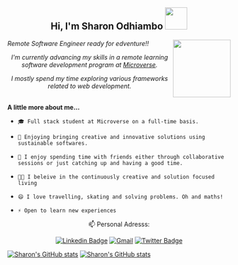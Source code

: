 
<h2 align="center"> Hi, I'm Sharon Odhiambo <em> <img src= "https://media.giphy.com/media/3pZipqyo1sqHDfJGtz/giphy.gif" width="50"></em></h2>
<img align='right' src="https://media.giphy.com/media/dWxO36Jzd6bTSt5dIY/giphy.gif" width="130">
<div><em>
  <p>Remote Software Engineer ready for edventure!!</p>                         
<p align="center"> I'm currently advancing my skills in a remote learning software development program at <a href="https://www.microverse.org/">Microverse</a>.</p>
  <p align="center">I mostly spend my time exploring various frameworks related to web development.</p></em></div>
<br>
<strong>A little more about me...</strong>

-     🎓 Full stack student at Microverse on a full-time basis.
-     🔭 Enjoying bringing creative and innovative solutions using sustainable softwares.
-     👯 I enjoy spending time with friends either through collaborative sessions or just catching up and having a good time. 
-     💪🏼 I beleive in the continuously creative and solution focused living
-     😄 I love travelling, skating and solving problems. Oh and maths!
-     ⚡ Open to learn new experiences

<div align="center"><p> 📫 Personal Adresss:</p>

[![Linkedin Badge](https://img.shields.io/badge/-Sharon%20Odhiambo-blue?style=flat-square&logo=Linkedin&logoColor=white&link=https://www.linkedin.com/in/sharonodhiambo/)](https://www.linkedin.com/in/sharonn-odhiambo/)      [![Gmail](https://img.shields.io/badge/-GMAIL-D14836?style=for-the-badge&logo=gmail&logoColor=white)](mailto:sharon.odhiambo100@gmail.com)      [![Twitter Badge](https://img.shields.io/badge/-@sharonvictor16_-1ca0f1?style=flat-square&labelColor=1ca0f1&logo=twitter&logoColor=white&link=https://twitter.com/miss_elliev)](https://twitter.com/sharonvictor16)</div>
[![Sharon's GitHub stats](https://github-readme-stats.vercel.app/api?username=sharon-odhiambo&count_private=true&show_icons=true&theme=radical)](https://github.com/sharon-odhiambo/github-readme-stats)
[![Sharon's GitHub stats](https://github-readme-stats.vercel.app/api/top-langs/?username=sharon-odhiambo&layout=compact&count_private=true&show_icons=true&theme=radical)](https://github.com/sharon-odhiambo/github-readme-stats)
